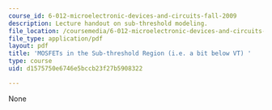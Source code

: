 ```yaml
---
course_id: 6-012-microelectronic-devices-and-circuits-fall-2009
description: Lecture handout on sub-threshold modeling.
file_location: /coursemedia/6-012-microelectronic-devices-and-circuits-fall-2009/d1575750e6746e5bccb23f27b5908322_MIT6_012F09_lec12_sub.pdf
file_type: application/pdf
layout: pdf
title: 'MOSFETs in the Sub-threshold Region (i.e. a bit below VT) '
type: course
uid: d1575750e6746e5bccb23f27b5908322

---
```

None
